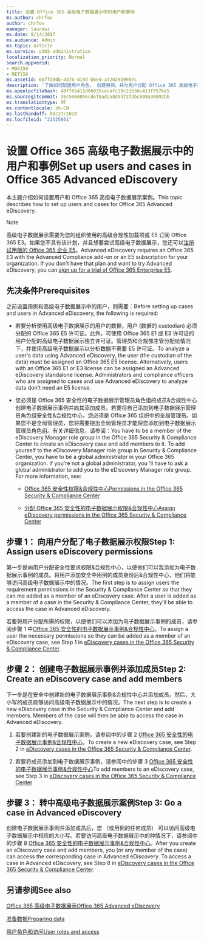 ```yaml
---
title: 设置 Office 365 高级电子数据展示中的用户和事例
ms.author: chrfox
author: chrfox
manager: laurawi
ms.date: 9/14/2017
ms.audience: Admin
ms.topic: article
ms.service: o365-administration
localization_priority: Normal
search.appverid:
- MOE150
- MET150
ms.assetid: 60ffd80b-4376-419d-b6e4-a72029b9907c
description: '了解如何配置用户角色、 创建用例，并为用户分配 Office 365 高级电子数据展示中的情况下。  '
ms.openlocfilehash: 49f76b415d86035cecafc19c23b36c413f7576e5
ms.sourcegitcommit: 36c5466056cdef6ad2a8d9372f2bc009a30892bb
ms.translationtype: MT
ms.contentlocale: zh-CN
ms.lasthandoff: 08/27/2018
ms.locfileid: "22525661"
---
```

# <a name="set-up-users-and-cases-in-office-365-advanced-ediscovery"></a><span data-ttu-id="0adff-103">设置 Office 365 高级电子数据展示中的用户和事例</span><span class="sxs-lookup"><span data-stu-id="0adff-103">Set up users and cases in Office 365 Advanced eDiscovery</span></span>

<span data-ttu-id="0adff-104">本主题介绍如何设置用户和 Office 365 高级电子数据展示案例。</span><span class="sxs-lookup"><span data-stu-id="0adff-104">This topic describes how to set up users and cases for Office 365 Advanced eDiscovery.</span></span>
  
> [!NOTE]
> <span data-ttu-id="0adff-p101">高级电子数据展示需要为您的组织使用的高级合规性加载项或 E5 订阅 Office 365 E3。如果您不具有该计划，并且想要尝试高级电子数据展示，您还可以[注册试用版的 Office 365 企业 E5](https://go.microsoft.com/fwlink/p/?LinkID=698279)。</span><span class="sxs-lookup"><span data-stu-id="0adff-p101">Advanced eDiscovery requires an Office 365 E3 with the Advanced Compliance add-on or an E5 subscription for your organization. If you don't have that plan and want to try Advanced eDiscovery, you can [sign up for a trial of Office 365 Enterprise E5](https://go.microsoft.com/fwlink/p/?LinkID=698279).</span></span> 
  
## <a name="prerequisites"></a><span data-ttu-id="0adff-107">先决条件</span><span class="sxs-lookup"><span data-stu-id="0adff-107">Prerequisites</span></span>

<span data-ttu-id="0adff-108">之前设置用例和高级电子数据展示中的用户，则需要：</span><span class="sxs-lookup"><span data-stu-id="0adff-108">Before setting up cases and users in Advanced eDiscovery, the following is required:</span></span>
  
- <span data-ttu-id="0adff-p102">若要分析使用高级电子数据展示的用户的数据，用户 (数据的 custodian) 必须分配的 Office 365 E5 许可证。此外，可使用 Office 365 E1 或 E3 许可证的用户分配的高级电子数据展示独立许可证。管理员和合规部主管分配给情况下，并使用高级电子数据展示以分析数据不需要 E5 许可证。</span><span class="sxs-lookup"><span data-stu-id="0adff-p102">To analyze a user's data using Advanced eDiscovery, the user (the custodian of the data) must be assigned an Office 365 E5 license. Alternatively, users with an Office 365 E1 or E3 license can be assigned an Advanced eDiscovery standalone license. Administrators and compliance officers who are assigned to cases and use Advanced eDiscovery to analyze data don't need an E5 license.</span></span> 
    
- <span data-ttu-id="0adff-p103">您必须是 Office 365 安全性的电子数据展示管理员角色组的成员&amp;合规性中心创建电子数据展示事例并向其添加成员。若要将自己添加到电子数据展示管理员角色组安全性&amp;合规性中心，您必须是 Office 365 组织中的全局管理员。如果您不是全局管理员，您将需要提出全局管理员才能将您添加到电子数据展示管理员角色组。有关详细信息，请参阅：</span><span class="sxs-lookup"><span data-stu-id="0adff-p103">You have to be a member of the eDiscovery Manager role group in the Office 365 Security &amp; Compliance Center to create an eDiscovery case and add members to it. To add yourself to the eDiscovery Manager role group in Security &amp; Compliance Center, you have to be a global administrator in your Office 365 organization. If you're not a global administrator, you 'll have to ask a global administrator to add you to the eDiscovery Manager role group. For more information, see:</span></span>
    
  - [<span data-ttu-id="0adff-116">Office 365 安全性权限&amp;合规性中心</span><span class="sxs-lookup"><span data-stu-id="0adff-116">Permissions in the Office 365 Security &amp; Compliance Center</span></span>](permissions-in-the-security-and-compliance-center.md)
    
  - [<span data-ttu-id="0adff-117">分配 Office 365 安全性的电子数据展示权限&amp;合规性中心</span><span class="sxs-lookup"><span data-stu-id="0adff-117">Assign eDiscovery permissions in the Office‍ 365 Security &amp; Compliance Center</span></span>](assign-ediscovery-permissions.md)
    
## <a name="step-1-assign-users-ediscovery-permissions"></a><span data-ttu-id="0adff-118">步骤 1： 向用户分配了电子数据展示权限</span><span class="sxs-lookup"><span data-stu-id="0adff-118">Step 1: Assign users eDiscovery permissions</span></span>

<span data-ttu-id="0adff-p104">第一步是向用户分配安全性要求权限&amp;合规性中心，以便他们可以我添加为电子数据展示事例的成员。将用户添加安全中用例的成员身份后&amp;合规性中心，他们将能够访问高级电子数据展示中的情况。</span><span class="sxs-lookup"><span data-stu-id="0adff-p104">The first step is to assign users the requirement permissions in the Security &amp; Compliance Center so that they can me added as a member of an eDiscovery case. After a user is added as a member of a case in the Security &amp; Compliance Center, they'll be able to access the case in Advanced eDiscovery.</span></span>
  
<span data-ttu-id="0adff-121">若要将用户分配所需的权限，以便他们可以添加为电子数据展示事例的成员，请参阅步骤 1 中[Office 365 安全性的电子数据展示事例&amp;合规性中心](ediscovery-cases.md#step-1-assign-ediscovery-permissions-to-potential-case-members)。</span><span class="sxs-lookup"><span data-stu-id="0adff-121">To assign a user the necessary permissions so they can be added as a member of an eDiscovery case, see Step 1 in [eDiscovery cases in the Office 365 Security &amp; Compliance Center](ediscovery-cases.md#step-1-assign-ediscovery-permissions-to-potential-case-members).</span></span>
  
## <a name="step-2-create-an-ediscovery-case-and-add-members"></a><span data-ttu-id="0adff-122">步骤 2： 创建电子数据展示事例并添加成员</span><span class="sxs-lookup"><span data-stu-id="0adff-122">Step 2: Create an eDiscovery case and add members</span></span>

<span data-ttu-id="0adff-p105">下一步是在安全中创建新的电子数据展示事例&amp;合规性中心并添加成员。然后，大小写的成员能够访问高级电子数据展示中的情况。</span><span class="sxs-lookup"><span data-stu-id="0adff-p105">The next step is to create a new eDiscovery case in the Security &amp; Compliance Center and add members. Members of the case will then be able to access the case in Advanced eDiscovery.</span></span>
  
1. <span data-ttu-id="0adff-125">若要创建新的电子数据展示案例，请参阅中的步骤 2 [Office 365 安全性的电子数据展示事例&amp;合规性中心](ediscovery-cases.md#step-2-create-a-new-case)。</span><span class="sxs-lookup"><span data-stu-id="0adff-125">To create a new eDiscovery case, see Step 2 in [eDiscovery cases in the Office 365 Security &amp; Compliance Center](ediscovery-cases.md#step-2-create-a-new-case).</span></span>
    
2. <span data-ttu-id="0adff-126">若要将成员添加到电子数据展示事例，请参阅中的步骤 3 [Office 365 安全性的电子数据展示事例&amp;合规性中心](ediscovery-cases.md#step-3-add-members-to-a-case)</span><span class="sxs-lookup"><span data-stu-id="0adff-126">To add members to an eDiscovery case, see Step 3 in [eDiscovery cases in the Office 365 Security &amp; Compliance Center](ediscovery-cases.md#step-3-add-members-to-a-case)</span></span>
    
## <a name="step-3-go-a-case-in-advanced-ediscovery"></a><span data-ttu-id="0adff-127">步骤 3： 转中高级电子数据展示案例</span><span class="sxs-lookup"><span data-stu-id="0adff-127">Step 3: Go a case in Advanced eDiscovery</span></span>

<span data-ttu-id="0adff-p106">创建电子数据展示事例并添加成员后，您 （或用例的任何成员） 可以访问高级电子数据展示中相应的大小写。若要访问高级电子数据展示中的种情况下，请参阅中的步骤 8 [Office 365 安全性的电子数据展示事例&amp;合规性中心](ediscovery-cases.md#step-8-go-to-the-case-in-advanced-ediscovery)。</span><span class="sxs-lookup"><span data-stu-id="0adff-p106">After you create an eDiscovery case and add members, you (or any member of the case) can access the corresponding case in Advanced eDiscovery. To access a case in Advanced eDiscovery, see Step 8 in [eDiscovery cases in the Office 365 Security &amp; Compliance Center](ediscovery-cases.md#step-8-go-to-the-case-in-advanced-ediscovery).</span></span>
  
## <a name="see-also"></a><span data-ttu-id="0adff-130">另请参阅</span><span class="sxs-lookup"><span data-stu-id="0adff-130">See also</span></span>

[<span data-ttu-id="0adff-131">Office 365 高级电子数据展示</span><span class="sxs-lookup"><span data-stu-id="0adff-131">Office 365 Advanced eDiscovery</span></span>](office-365-advanced-ediscovery.md)
  
[<span data-ttu-id="0adff-132">准备数据</span><span class="sxs-lookup"><span data-stu-id="0adff-132">Preparing data</span></span>](prepare-data-for-advanced-ediscovery.md)
  
[<span data-ttu-id="0adff-133">用户角色和访问</span><span class="sxs-lookup"><span data-stu-id="0adff-133">User roles and access</span></span>](user-roles-and-access-in-advanced-ediscovery.md)

